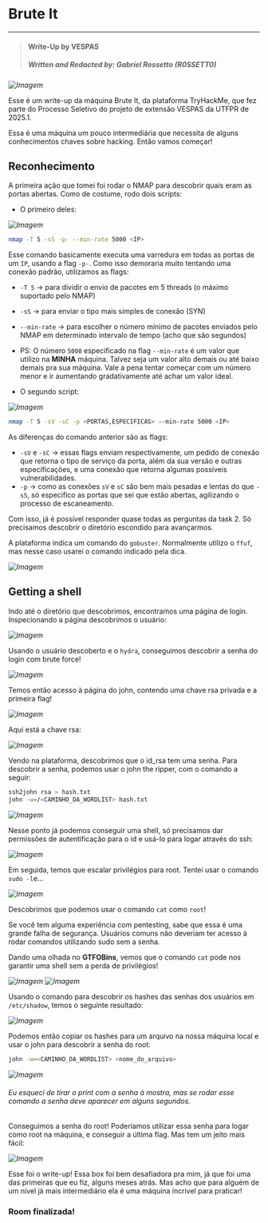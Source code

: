 # Brute It

---

>#### Write-Up by VESPAS 
>##### ***Written and Redacted by:*** Gabriel Rossetto (R0SSETT0)

_![Imagem](imagens/Bruteforce.jpg)_

Esse é um write-up da máquina Brute It, da plataforma TryHackMe, que fez parte do Processo Seletivo do projeto de extensão VESPAS da UTFPR de 2025.1.

Essa é uma máquina um pouco intermediária que necessita de alguns conhecimentos chaves sobre hacking. Então vamos começar!

## Reconhecimento

A primeira ação que tomei foi rodar o NMAP para descobrir quais eram as portas abertas. Como de costume, rodo dois scripts:

- O primeiro deles:

_![Imagem](imagens/nmap1.png)_

``` bash
nmap -T 5 -sS -p- --min-rate 5000 <IP>
```
Esse comando basicamente executa uma varredura em todas as portas de um ``IP``, usando a flag ``-p-``. Como isso demoraria muito tentando uma conexão padrão, utilizamos as flags:
- ``-T 5`` -> para dividir o envio de pacotes em 5 threads (o máximo suportado pelo NMAP)
- ``-sS`` -> para enviar o tipo mais simples de conexão (SYN)
- ``--min-rate`` -> para escolher o número mínimo de pacotes enviados pelo NMAP em determinado intervalo de tempo (acho que são segundos)

- PS: O número ``5000`` especificado na flag ``--min-rate`` é um valor que utilizo na **MINHA** máquina. Talvez seja um valor alto demais ou até baixo demais pra sua máquina. Vale a pena tentar começar com um número menor e ir aumentando gradativamente até achar um valor ideal.

- O segundo script:

_![Imagem](imagens/nmap2.png)_

``` bash
nmap -T 5 -sV -sC -p <PORTAS,ESPECIFICAS> --min-rate 5000 <IP>
```
As diferenças do comando anterior são as flags:
- ``-sV`` e ``-sC`` -> essas flags enviam respectivamente, um pedido de conexão que retorna o tipo de serviço da porta, além da sua versão e outras especificações, e uma conexão que retorna algumas possíveis vulnerabilidades.
- ``-p`` -> como as conexões ``sV`` e ``sC`` são bem mais pesadas e lentas do que ``-sS``, só especifico as portas que sei que estão abertas, agilizando o processo de escaneamento.

Com isso, já é possível responder quase todas as perguntas da task 2. Só precisamos descobrir o diretório escondido para avançarmos.

A plataforma indica um comando do ``gobuster``. Normalmente utilizo o ``ffuf``, mas nesse caso usarei o comando indicado pela dica.

_![Imagem](imagens/gobuster.png)_

## Getting a shell

Indo até o diretório que descobrimos, encontramos uma página de login. Inspecionando a página descobrimos o usuário:

_![Imagem](imagens/html.png)_

Usando o usuário descoberto e o ``hydra``, conseguimos descobrir a senha do login com brute force!

_![Imagem](imagens/hydra.png)_

Temos então acesso à página do john, contendo uma chave rsa privada e a primeira flag!

_![Imagem](imagens/web.png)_

Aqui está a chave rsa:

_![Imagem](imagens/id_rsa.png)_

Vendo na plataforma, descobrimos que o id_rsa tem uma senha. Para descobrir a senha, podemos usar o john the ripper, com o comando a seguir:
``` bash
ssh2john rsa > hash.txt
john -w=/<CAMINHO_DA_WORDLIST> hash.txt
```

_![Imagem](imagens/john.png)_

Nesse ponto já podemos conseguir uma shell, só precisamos dar permissões de autentificação para o id e usá-lo para logar através do ssh:

_![Imagem](imagens/shell.png)_

Em seguida, temos que escalar privilégios para root. Tentei usar o comando ``sudo -l``e...

_![Imagem](imagens/sudo.png)_

Descobrimos que podemos usar o comando ``cat`` como ``root``!

Se você tem alguma experiência com pentesting, sabe que essa é uma grande falha de segurança. Usuários comuns não deveriam ter acesso à rodar comandos utilizando sudo sem a senha.

Dando uma olhada no **GTFOBins**, vemos que o comando ``cat`` pode nos garantir uma shell sem a perda de privilégios!

_![Imagem](imagens/gtfobins1.png)_
_![Imagem](imagens/gtfobins.png)_

Usando o comando para descobrir os hashes das senhas dos usuários em ``/etc/shadow``, temos o seguinte resultado:

_![Imagem](imagens/shadow.png)_

Podemos então copiar os hashes para um arquivo na nossa máquina local e usar o john para descobrir a senha do root:
``` bash
john -w=<CAMINHO_DA_WORDLIST> <nome_do_arquivo>
```

_![Imagem](imagens/unshadow.png)_

###### Eu esqueci de tirar o print com a senha à mostra, mas se rodar esse comando a senha deve aparecer em alguns segundos.

Conseguimos a senha do root! Poderíamos utilizar essa senha para logar como root na máquina, e conseguir a última flag. Mas tem um jeito mais fácil:

_![Imagem](imagens/root.png)_

Esse foi o write-up! Essa box foi bem desafiadora pra mim, já que foi uma das primeiras que eu fiz, alguns meses atrás. Mas acho que para alguém de um nível já mais intermediário ela é uma máquina íncrivel para praticar!
### Room finalizada!
